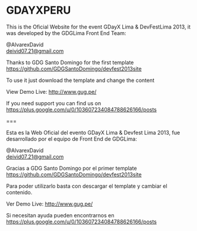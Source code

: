 GDAYXPERU
=========

This is the Oficial Website for the event GDayX Lima & DevFestLima 2013, it was developed by the GDGLima Front End Team:

@AlvarexDavid <br>
deivid07.21@gmail.com 

Thanks to GDG Santo Domingo for the first template <br>
https://github.com/GDGSantoDomingo/devfest2013site

To use it just download the template and change the content

View Demo Live: http://www.gug.pe/

If you need support you can find us on  <br> https://plus.google.com/u/0/103607234084788626166/posts


===

Esta es la Web Oficial del evento GDayX Lima & Devfest Lima 2013, fue desarrollado por el equipo de Front End de GDGLima:

@AlvarexDavid <br> deivid07.21@gmail.com


Gracias a GDG Santo Domingo por el primer template <br>
https://github.com/GDGSantoDomingo/devfest2013site

Para poder utilizarlo basta con descargar el template y cambiar el contenido.

Ver Demo Live: http://www.gug.pe/

Si necesitan ayuda pueden encontrarnos en <br> https://plus.google.com/u/0/103607234084788626166/posts
